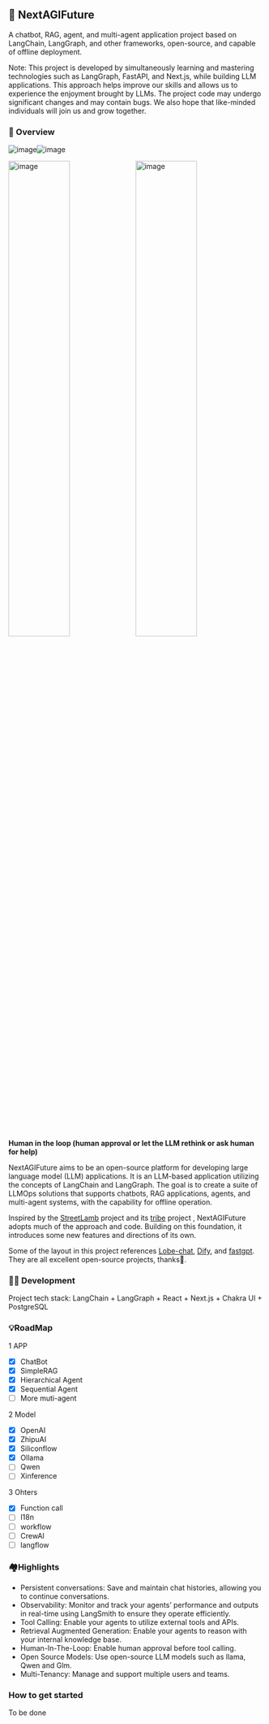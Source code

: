 ## 📃 NextAGIFuture

A chatbot, RAG, agent, and multi-agent application project based on LangChain, LangGraph, and other frameworks, open-source, and capable of offline deployment.

Note: This project is developed by simultaneously learning and mastering technologies such as LangGraph, FastAPI, and Next.js, while building LLM applications. This approach helps improve our skills and allows us to experience the enjoyment brought by LLMs. The project code may undergo significant changes and may contain bugs. We also hope that like-minded individuals will join us and grow together.

### 🤖️ Overview

![image](https://github.com/user-attachments/assets/aa3917e3-6e42-461a-ad11-0d32dc6386c6)![image](https://github.com/user-attachments/assets/4d5874f1-aeb0-47c5-b907-21878a2fa4d9)
<p>
  <img src="https://github.com/user-attachments/assets/ec53f7de-10cb-4001-897a-2695da9cf6bf" alt="image" style="width: 49%; display: inline-block;">
  <img src="https://github.com/user-attachments/assets/1c7d383d-e6bf-42b8-94ec-9f0c37be19b8" alt="image" style="width: 49%; display: inline-block;">
</p>
<p>
  <strong>Human in the loop (human approval or let the LLM rethink or ask human for help)</strong>  
</p>


NextAGIFuture aims to be an open-source platform for developing large language model (LLM) applications. It is an LLM-based application utilizing the concepts of
LangChain and LangGraph. The goal is to create a suite of LLMOps solutions that supports chatbots, RAG applications, agents, and multi-agent systems, with the capability for offline operation.

Inspired by the [StreetLamb](https://github.com/StreetLamb) project and its [tribe](https://github.com/StreetLamb/tribe) project , NextAGIFuture adopts much of the approach and code.
Building on this foundation, it introduces some new features and directions of its own.

Some of the layout in this project references [Lobe-chat](https://github.com/lobehub/lobe-chat), [Dify](https://github.com/langgenius/dify), and [fastgpt](https://github.com/labring/FastGPT). 
They are all excellent open-source projects, thanks🙇‍.

### 👨‍💻 Development

Project tech stack: LangChain + LangGraph + React + Next.js + Chakra UI + PostgreSQL

### 💡RoadMap

1 APP

- [x] ChatBot
- [x] SimpleRAG
- [x] Hierarchical Agent
- [x] Sequential Agent
- [ ] More muti-agent

2 Model

- [x] OpenAI
- [x] ZhipuAI
- [x] Siliconflow
- [x] Ollama
- [ ] Qwen
- [ ] Xinference

3 Ohters

- [x] Function call
- [ ] I18n
- [ ] workflow
- [ ] CrewAI
- [ ] langflow

### 🏘️Highlights

- Persistent conversations: Save and maintain chat histories, allowing you to continue conversations.
- Observability: Monitor and track your agents’ performance and outputs in real-time using LangSmith to ensure they operate efficiently.
- Tool Calling: Enable your agents to utilize external tools and APIs.
- Retrieval Augmented Generation: Enable your agents to reason with your internal knowledge base.
- Human-In-The-Loop: Enable human approval before tool calling.
- Open Source Models: Use open-source LLM models such as llama, Qwen and Glm.
- Multi-Tenancy: Manage and support multiple users and teams.

### How to get started

To be done
